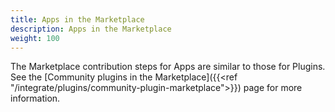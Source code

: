 ```yaml
---
title: Apps in the Marketplace
description: Apps in the Marketplace
weight: 100
---
```

The Marketplace contribution steps for Apps are similar to those for Plugins. See the [Community plugins in the Marketplace]({{<ref "/integrate/plugins/community-plugin-marketplace">}}) page for more information.
